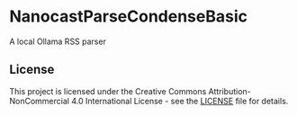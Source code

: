 # NanocastParseCondenseBasic
A local Ollama RSS parser
## License

This project is licensed under the Creative Commons Attribution-NonCommercial 4.0 International License - see the [LICENSE](LICENSE) file for details.
